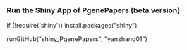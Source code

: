 ### Run the Shiny App of PgenePapers (beta version)

if (!require('shiny')) install.packages("shiny")

runGitHub("shiny_PgenePapers", "yanzhang01")

